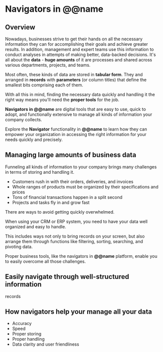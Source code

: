 # Navigators in @@name

## Overview

Nowadays, businesses strive to get their hands on all the necessary information they can for accomplishing their goals and achieve greater results. 
In addition, management and expert teams use this information to conduct analyses in attempts of making better, data-backed decisions. 
It's all about the **data** - **huge amounts** of it are processes and shared across various departments, projects, and teams.  

Most often, these kinds of data are stored in **tabular form**. 
They and arranged in **records** with **parameters** (or column titles) that define the smallest bits comprising each of them.  



With all this in mind, finding the necessary data quickly and handling it the right way means you'll need the **proper tools** for the job.  

**Navigators in @@name** are digital tools that are easy to use, quick to adopt, and functionally extensive to manage all kinds of information your company collects.  

Explore the **Navigator** functionality in **@@name** to learn how they can empower your organization in accessing the right information for your needs quickly and precisely.  

## Managing large amounts of business data

Funneling all kinds of information to your company brings many challenges in terms of storing and handling it.  


* Customers rush in with their orders, deliveries, and invoices
* Whole ranges of products must be organized by their specifications and prices
* Tons of financial transactions happen in a split second
* Projects and tasks fly in and grow fast


There are ways to avoid getting quickly overwhelmed.  

When using your CRM or ERP system, you need to have your data well organized and easy to handle.  

This includes ways not only to bring records on your screen, but also arrange them through functions like filtering, sorting, searching, and pivoting data.  

Proper business tools, like the navigators in **@@name** platform, enable you to easily overcome all those challenges.  



## Easily navigate through well-structured information

records

## How navigators help your manage all your data






* Accuracy
* Speed
* Proper storing
* Proper handling
* Data clarity and user friendliness
